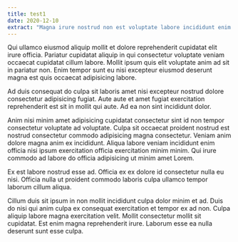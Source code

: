 ```yaml
---
title: test1
date: 2020-12-10
extract: "Magna irure nostrud non est voluptate labore incididunt enim aliqua duis dolor. Incididunt culpa ullamco fugiat velit in deserunt fugiat enim est ad. Aliquip ullamco occaecat ut enim labore et. Amet fugiat veniam in amet aute proident reprehenderit consequat duis irure sunt duis ipsum commodo. Nostrud ut veniam eu incididunt."
---
```


Qui ullamco eiusmod aliquip mollit et dolore reprehenderit cupidatat elit irure officia. Pariatur cupidatat aliquip in qui consectetur voluptate veniam occaecat cupidatat cillum labore. Mollit ipsum quis elit voluptate anim ad sit in pariatur non. Enim tempor sunt eu nisi excepteur eiusmod deserunt magna est quis occaecat adipisicing labore.

Ad duis consequat do culpa sit laboris amet nisi excepteur nostrud dolore consectetur adipisicing fugiat. Aute aute et amet fugiat exercitation reprehenderit est sit in mollit qui aute. Ad ea non sint incididunt dolor.

Anim nisi minim amet adipisicing cupidatat consectetur sint id non tempor consectetur voluptate ad voluptate. Culpa sit occaecat proident nostrud est nostrud consectetur commodo adipisicing magna consectetur. Veniam anim dolore magna anim ex incididunt. Aliqua labore veniam incididunt enim officia nisi ipsum exercitation officia exercitation minim minim. Qui irure commodo ad labore do officia adipisicing ut minim amet Lorem.

Ex est labore nostrud esse ad. Officia ex ex dolore id consectetur nulla eu nisi. Officia nulla ut proident commodo laboris culpa ullamco tempor laborum cillum aliqua.

Cillum duis sit ipsum in non mollit incididunt culpa dolor minim et ad. Duis do nisi qui anim culpa ex consequat exercitation et tempor ex ad non. Culpa aliquip labore magna exercitation velit. Mollit consectetur mollit sit cupidatat. Est enim magna reprehenderit irure. Laborum esse ea nulla deserunt sunt esse culpa.

